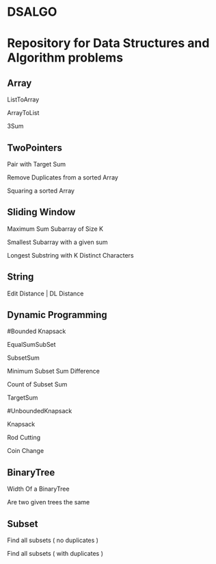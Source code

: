 # DSALGO
# Repository for Data Structures and Algorithm problems

Array
-----

ListToArray

ArrayToList

3Sum

TwoPointers
------------

Pair with Target Sum

Remove Duplicates from a sorted Array

Squaring a sorted Array


Sliding Window
--------------

Maximum Sum Subarray of Size K

Smallest Subarray with a given sum

Longest Substring with K Distinct Characters


String
------

Edit Distance | DL Distance

Dynamic Programming
-------------------

#Bounded Knapsack

EqualSumSubSet

SubsetSum

Minimum Subset Sum Difference

Count of Subset Sum

TargetSum

#UnboundedKnapsack

Knapsack

Rod Cutting

Coin Change

BinaryTree
----------
Width Of a BinaryTree

Are two given trees the same

Subset
------
Find all subsets ( no duplicates )

Find all subsets ( with duplicates )
